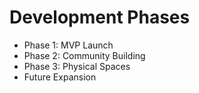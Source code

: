 # Development Phases

- Phase 1: MVP Launch
- Phase 2: Community Building
- Phase 3: Physical Spaces
- Future Expansion